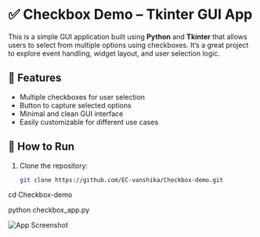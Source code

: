 # ✅ Checkbox Demo – Tkinter GUI App

This is a simple GUI application built using **Python** and **Tkinter** that allows users to select from multiple options using checkboxes. It’s a great project to explore event handling, widget layout, and user selection logic.

## 🔧 Features

- Multiple checkboxes for user selection
- Button to capture selected options
- Minimal and clean GUI interface
- Easily customizable for different use cases

## 🚀 How to Run

1. Clone the repository:
   ```bash
   git clone https://github.com/EC-vanshika/Checkbox-demo.git

cd Checkbox-demo

python checkbox_app.py

![App Screenshot](screenshot23.png)
